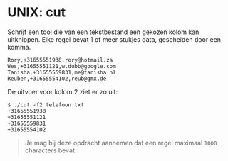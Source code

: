 # UNIX: cut

Schrijf een tool die van een tekstbestand een gekozen kolom kan uitknippen. Elke regel bevat 1 of meer stukjes data, gescheiden door een komma.

    Rory,+31655551938,rory@hotmail.za
    Wes,+31655551121,w.dubb@google.com
    Tanisha,+31655559831,me@tanisha.nl
    Reuben,+31655554102,reub@gmx.de

De uitvoer voor kolom 2 ziet er zo uit:

    $ ./cut -f2 telefoon.txt
    +31655551938
    +31655551121
    +31655559831
    +31655554102

> Je mag bij deze opdracht aannemen dat een regel maximaal `1000` characters bevat.